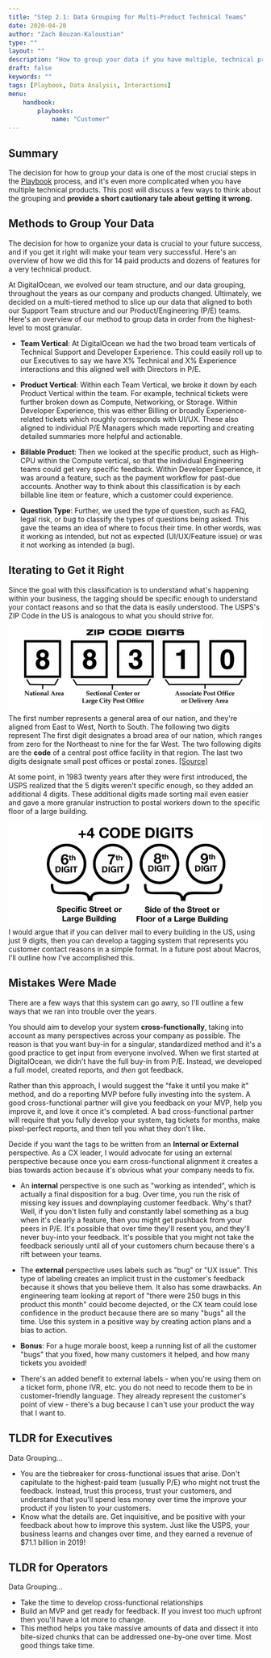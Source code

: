 ```yaml
---
title: "Step 2.1: Data Grouping for Multi-Product Technical Teams"
date: 2020-04-20
author: "Zach Bouzan-Kaloustian"
type: ""
layout: ""
description: "How to group your data if you have multiple, technical products"
draft: false
keywords: ""
tags: [Playbook, Data Analysis, Interactions]
menu:
    handbook:
        playbooks:
            name: "Customer"
---
```


## Summary

The decision for how to group your data is one of the most crucial steps in the [Playbook](/handbook/playbooks/playbooks) process, and it's even more complicated when you have multiple technical products. This post will discuss a few ways to think about the grouping and **provide a short cautionary tale about getting it wrong.**

  

## Methods to Group Your Data

The decision for how to organize your data is crucial to your future success, and if you get it right will make your team very successful. Here's an overview of how we did this for 14 paid products and dozens of features for a very technical product. 

At DigitalOcean, we evolved our team structure, and our data grouping, throughout the years as our company and products changed. Ultimately, we decided on a multi-tiered method to slice up our data that aligned to both our Support Team structure and our Product/Engineering (P/E) teams. Here's an overview of our method to group data in order from the highest-level to most granular. 
  
- **Team Vertical**: At DigitalOcean we had the two broad team verticals of  Technical Support and Developer Experience. This could easily roll up to our Executives to say we have X% Technical and X% Experience interactions and this aligned well with Directors in P/E.

- **Product Vertical**: Within each Team Vertical, we broke it down by each Product Vertical within the team. For example, technical tickets were further broken down as Compute, Networking, or Storage. Within Developer Experience, this was either Billing or broadly Experience-related tickets which roughly corresponds with UI/UX. These also aligned to individual P/E Managers which made reporting and creating detailed summaries more helpful and actionable. 

- **Billable Product**:  Then we looked at the specific product, such as High-CPU within the Compute vertical, so that the individual Engineering teams could get very specific feedback. Within Developer Experience, it was around a feature, such as the payment workflow for past-due accounts. Another way to think about this classification is by each billable line item or feature, which a customer could experience. 

- **Question Type**: Further, we used the type of question, such as FAQ, legal risk, or bug to classify the types of questions being asked. This gave the teams an idea of where to focus their time. In other words, was it working as intended, but not as expected (UI/UX/Feature issue) or was it not working as intended (a bug). 


## Iterating to Get it Right
Since the goal with this classification is to understand what's happening within your business, the tagging should be specific enough to understand your contact reasons and so that the data is easily understood. The USPS's ZIP Code in the US is analogous to what you should strive for. 
 ![Zip code Digits](https://raw.githubusercontent.com/zacharybk/cxhandbook/master/static/images/zipcodedigits.png)The first number represents a general area of our nation, and they're aligned from East to West, North to South. The following two digits represent The first digit designates a broad area of our nation, which ranges from zero for the Northeast to nine for the far West. The two following digits are the **code** of a central post office facility in that region. The last two digits designate small post offices or postal zones. [[Source]](https://www.businessinsider.com/what-do-zip-codes-mean-2015-6)

At some point, in 1983 twenty years after they were first introduced, the USPS realized that the 5 digits weren't specific enough, so they added an additional 4 digits. These additional digits made sorting mail even easier and gave a more granular instruction to postal workers down to the specific floor of a large building. 
 
![4 Digits](https://raw.githubusercontent.com/zacharybk/cxhandbook/master/static/images/4CodeDigits.png)  I would argue that if you can deliver mail to every building in the US, using just 9 digits, then you can develop a tagging system that represents you customer contact reasons in a simple format. In a future post about Macros, I'll outline how I've accomplished this. 
  
## Mistakes Were Made
There are a few ways that this system can go awry, so I'll outline a few ways that we ran into trouble over the years. 

You should aim to develop your system **cross-functionally**, taking into account as many perspectives across your company as possible. The reason is that you want buy-in for a singular, standardized method and it's a good practice to get input from everyone involved. When we first started at DigitalOcean, we didn't have the full buy-in from P/E. Instead, we developed a full model, created reports, and _then_ got feedback. 

Rather than this approach, I would suggest the "fake it until you make it" method, and do a reporting MVP before fully investing into the system. A good cross-functional partner will give you feedback on your MVP, help you improve it, and love it once it's completed. A bad cross-functional partner will require that you fully develop your system, tag tickets for months, make pixel-perfect reports, and then tell you what they don't like. 

Decide if you want the tags to be written from an **Internal or External** perspective. As a CX leader, I would advocate for using an external perspective because once you earn cross-functional alignment it creates a bias towards action because it's obvious what your company needs to fix. 

- An **internal** perspective is one such as "working as intended", which is actually a final disposition for a bug. Over time, you run the risk of missing key issues and downplaying customer feedback. Why's that? Well, if you don't listen fully and constantly label something as a bug when it's clearly a feature, then you might get pushback from your peers in P/E. It's possible that over time they'll resent you, and they'll never buy-into your feedback. It's possible that you might not take the feedback seriously until all of your customers churn because there's a rift between your teams. 

- The **external** perspective uses labels such as "bug" or "UX issue". This type of labeling creates an implicit trust in the customer's feedback because it shows that you believe them. It also has some drawbacks. An engineering team looking at report of "there were 250 bugs in this product this month" could become dejected, or the CX team could lose confidence in the product because there are so many "bugs" all the time. Use this system in a positive way by creating action plans and a bias to action. 
- **Bonus**: For a huge morale boost, keep a running list of all the customer "bugs" that you fixed, how many customers it helped, and how many tickets you avoided! 
-   There's an added benefit to external labels - when you're using them on a ticket form, phone IVR, etc. you do not need to recode them to be in customer-friendly language. They already represent the customer's point of view - there's a bug because I can't use your product the way that I want to.  
  

## TLDR for Executives

Data Grouping...
- You are the tiebreaker for cross-functional issues that arise. Don't capitulate to the highest-paid team (usually P/E) who might not trust the feedback. Instead, trust this process, trust your customers, and understand that you'll spend less money over time the improve your product if you listen to your customers. 
- Know what the details are. Get inquisitive, and be positive with your feedback about how to improve this system. Just like the USPS, your business learns and changes over time, and they earned a revenue of $71.1 billion in 2019! 

## TLDR for Operators

Data Grouping...

- Take the time to develop cross-functional relationships
- Build an MVP and get ready for feedback. If you invest too much upfront then you'll have a lot more to change. 
- This method helps you take massive amounts of data and dissect it into bite-sized chunks that can be addressed one-by-one over time. Most good things take time.